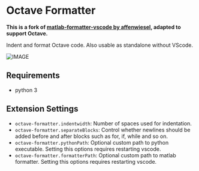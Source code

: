 # Octave Formatter

**This is a fork of [matlab-formatter-vscode by affenwiesel](https://github.com/affenwiesel/matlab-formatter-vscode), adapted to support Octave.**

Indent and format Octave code. Also usable as standalone without VScode.

![IMAGE](images/example.gif)

## Requirements
- python 3

## Extension Settings
* `octave-formatter.indentwidth`: Number of spaces used for indentation.
* `octave-formatter.separateBlocks`: Control whether newlines should be added before and after blocks such as for, if, while and so on.
* `octave-formatter.pythonPath`: Optional custom path to python executable. Setting this options requires restarting vscode.
* `octave-formatter.formatterPath`: Optional custom path to matlab formatter. Setting this options requires restarting vscode.
